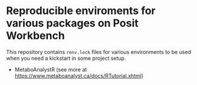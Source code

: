 # Reproducible enviroments for various packages on Posit Workbench

This repository contains `renv.lock` files for various environments to be used when you need a kickstart in some project setup.

- MetaboAnalystR (see more at https://www.metaboanalyst.ca/docs/RTutorial.xhtml)